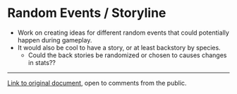 # Random Events / Storyline
* Work on creating ideas for different random events that could potentially happen during gameplay.
* It would also be cool to have a story, or at least backstory by species.
   * Could the back stories be randomized or chosen to causes changes in stats??

***

[Link to original document](https://docs.google.com/document/d/1JI1frN_oNCCwPHGWnabEcvmuHOGYO9602zBG4ni-D-A/edit), open to comments from the public. 
